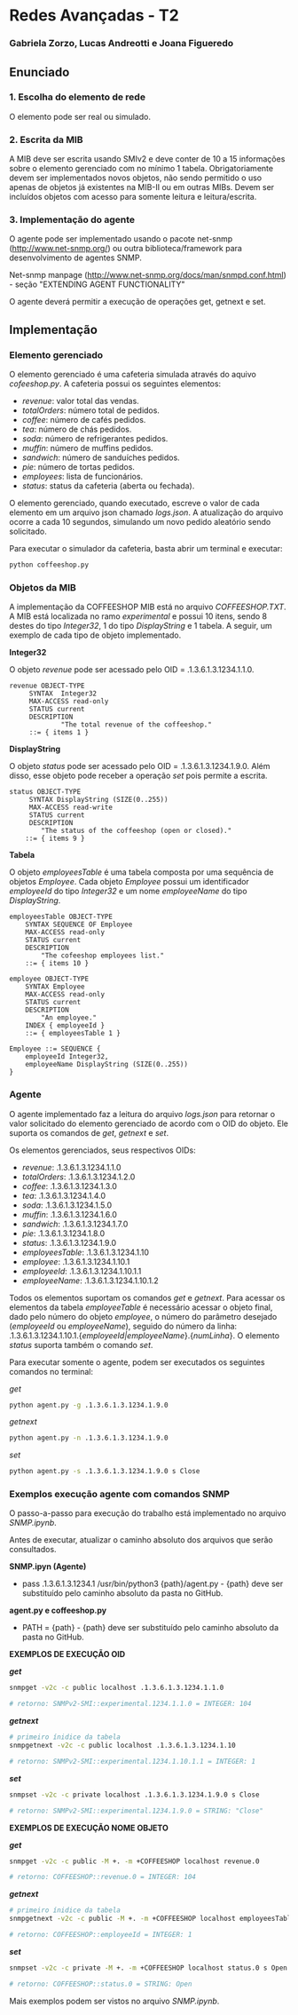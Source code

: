 # Redes Avançadas - T2
### Gabriela Zorzo, Lucas Andreotti e Joana Figueredo

## Enunciado

### 1. Escolha do elemento de rede

O elemento pode ser real ou simulado.

### 2. Escrita da MIB

A MIB deve ser escrita usando SMIv2 e deve conter de 10 a 15 informações sobre o elemento gerenciado com no mínimo 1 tabela. Obrigatoriamente devem ser implementados novos objetos, não sendo permitido o uso apenas de objetos já existentes na MIB-II ou em outras MIBs. Devem ser incluídos objetos com acesso para somente leitura e leitura/escrita.

### 3. Implementação do agente

O agente pode ser implementado usando o pacote net-snmp (http://www.net-snmp.org/) ou outra biblioteca/framework para desenvolvimento de agentes SNMP.

Net-snmp manpage (http://www.net-snmp.org/docs/man/snmpd.conf.html) - seção "EXTENDING AGENT FUNCTIONALITY"

O agente deverá permitir a execução de operações get, getnext e set.

## Implementação

### Elemento gerenciado

O elemento gerenciado é uma cafeteria simulada através do aquivo *cofeeshop.py*. A cafeteria possui os seguintes elementos:
- *revenue*: valor total das vendas.
- *totalOrders*: número total de pedidos.
- *coffee*: número de cafés pedidos.
- *tea*: número de chás pedidos.
- *soda*: número de refrigerantes pedidos.
- *muffin*: número de muffins pedidos.
- *sandwich*: número de sanduíches pedidos.
- *pie*: número de tortas pedidos.
- *employees*: lista de funcionários.
- *status*: status da cafeteria (aberta ou fechada).

O elemento gerenciado, quando executado, escreve o valor de cada elemento em um arquivo json chamado *logs.json*. A atualização do arquivo ocorre a cada 10 segundos, simulando um novo pedido aleatório sendo solicitado.

Para executar o simulador da cafeteria, basta abrir um terminal e executar:

``` bash
python coffeeshop.py
```

### Objetos da MIB

A implementação da COFFEESHOP MIB está no arquivo *COFFEESHOP.TXT*. A MIB está localizada no ramo *experimental* e possui 10 itens, sendo 8 destes do tipo *Integer32*, 1 do tipo *DisplayString* e 1 tabela. A seguir, um exemplo de cada tipo de objeto implementado.

**Integer32**

O objeto *revenue* pode ser acessado pelo OID = .1.3.6.1.3.1234.1.1.0.
```
revenue OBJECT-TYPE
     SYNTAX  Integer32
     MAX-ACCESS read-only
     STATUS current
     DESCRIPTION
             "The total revenue of the coffeeshop."
     ::= { items 1 }
```

**DisplayString**

O objeto *status* pode ser acessado pelo OID = .1.3.6.1.3.1234.1.9.0.
Além disso, esse objeto pode receber a operação *set* pois permite a escrita.
```
status OBJECT-TYPE
     SYNTAX DisplayString (SIZE(0..255))
     MAX-ACCESS read-write
     STATUS current
     DESCRIPTION
        "The status of the coffeeshop (open or closed)."
    ::= { items 9 }
```

**Tabela**

O objeto *employeesTable* é uma tabela composta por uma sequência de objetos *Employee*. Cada objeto *Employee* possui um identificador *employeeId* do tipo *Integer32* e um nome *employeeName* do tipo *DisplayString*.
```
employeesTable OBJECT-TYPE
    SYNTAX SEQUENCE OF Employee
    MAX-ACCESS read-only
    STATUS current
    DESCRIPTION
        "The cofeeshop employees list."
    ::= { items 10 }

employee OBJECT-TYPE
    SYNTAX Employee
    MAX-ACCESS read-only
    STATUS current
    DESCRIPTION
        "An employee."
    INDEX { employeeId }
    ::= { employeesTable 1 }

Employee ::= SEQUENCE {
    employeeId Integer32,
    employeeName DisplayString (SIZE(0..255))
}
```

### Agente

O agente implementado faz a leitura do arquivo *logs.json* para retornar o valor solicitado do elemento gerenciado de acordo com o OID do objeto. Ele suporta os comandos de *get*, *getnext* e *set*.

Os elementos gerenciados, seus respectivos OIDs:
- *revenue*: .1.3.6.1.3.1234.1.1.0 
- *totalOrders*: .1.3.6.1.3.1234.1.2.0 
- *coffee*: .1.3.6.1.3.1234.1.3.0 
- *tea*: .1.3.6.1.3.1234.1.4.0 
- *soda*: .1.3.6.1.3.1234.1.5.0 
- *muffin*: .1.3.6.1.3.1234.1.6.0 
- *sandwich*: .1.3.6.1.3.1234.1.7.0 
- *pie*: .1.3.6.1.3.1234.1.8.0 
- *status*: .1.3.6.1.3.1234.1.9.0 
- *employeesTable*: .1.3.6.1.3.1234.1.10
- *employee*: .1.3.6.1.3.1234.1.10.1
- *employeeId*: .1.3.6.1.3.1234.1.10.1.1 
- *employeeName*: .1.3.6.1.3.1234.1.10.1.2 

Todos os elementos suportam os comandos *get* e *getnext*. Para acessar os elementos da tabela *employeeTable* é necessário acessar o objeto final, dado pelo número do objeto *employee*, o número do parâmetro desejado (*employeeId* ou *employeeName*), seguido do número da linha: .1.3.6.1.3.1234.1.10.1.{*employeeId|employeeName*}.{*numLinha*}. O elemento *status* suporta também o comando *set*.

Para executar somente o agente, podem ser executados os seguintes comandos no terminal:

*get*
```bash
python agent.py -g .1.3.6.1.3.1234.1.9.0
```
*getnext*
```bash
python agent.py -n .1.3.6.1.3.1234.1.9.0
```
*set*
```bash
python agent.py -s .1.3.6.1.3.1234.1.9.0 s Close
```

### Exemplos execução agente com comandos SNMP

O passo-a-passo para execução do trabalho está implementado no arquivo *SNMP.ipynb*. 

Antes de executar, atualizar o caminho absoluto dos arquivos que serão consultados.

**SNMP.ipyn (Agente)**
- pass .1.3.6.1.3.1234.1 /usr/bin/python3 {path}/agent.py - {path} deve ser substituído pelo caminho absoluto da pasta no GitHub.

**agent.py e coffeeshop.py**
- PATH = {path} - {path} deve ser substituído pelo caminho absoluto da pasta no GitHub.

**EXEMPLOS DE EXECUÇÃO OID**

***get***
```bash
snmpget -v2c -c public localhost .1.3.6.1.3.1234.1.1.0

# retorno: SNMPv2-SMI::experimental.1234.1.1.0 = INTEGER: 104
```
***getnext***
```bash
# primeiro ínidice da tabela
snmpgetnext -v2c -c public localhost .1.3.6.1.3.1234.1.10

# retorno: SNMPv2-SMI::experimental.1234.1.10.1.1 = INTEGER: 1
```
***set***
```bash
snmpset -v2c -c private localhost .1.3.6.1.3.1234.1.9.0 s Close

# retorno: SNMPv2-SMI::experimental.1234.1.9.0 = STRING: "Close"
```

**EXEMPLOS DE EXECUÇÃO NOME OBJETO**

***get***
```bash
snmpget -v2c -c public -M +. -m +COFFEESHOP localhost revenue.0

# retorno: COFFEESHOP::revenue.0 = INTEGER: 104
```
***getnext***
```bash
# primeiro ínidice da tabela
snmpgetnext -v2c -c public -M +. -m +COFFEESHOP localhost employeesTable

# retorno: COFFEESHOP::employeeId = INTEGER: 1
```
***set***
```bash
snmpset -v2c -c private -M +. -m +COFFEESHOP localhost status.0 s Open

# retorno: COFFEESHOP::status.0 = STRING: Open
```

Mais exemplos podem ser vistos no arquivo *SNMP.ipynb*.